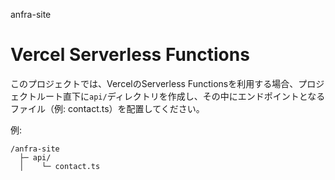 anfra-site

# Vercel Serverless Functions

このプロジェクトでは、VercelのServerless Functionsを利用する場合、プロジェクトルート直下に`api/`ディレクトリを作成し、その中にエンドポイントとなるファイル（例: contact.ts）を配置してください。

例:

```
/anfra-site
  ├─ api/
  │    └─ contact.ts
```

